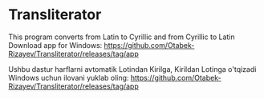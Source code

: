 # Transliterator
This program converts from Latin to Cyrillic and from Cyrillic to Latin
Download app for Windows: https://github.com/Otabek-Rizayev/Transliterator/releases/tag/app

Ushbu dastur harflarni avtomatik Lotindan Kirilga, Kirildan Lotinga o'tqizadi
Windows uchun ilovani yuklab oling: https://github.com/Otabek-Rizayev/Transliterator/releases/tag/app
